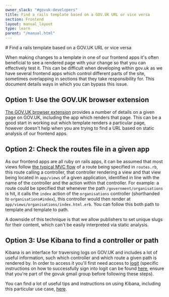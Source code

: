 ```yaml
---
owner_slack: "#govuk-developers"
title: Find a rails template based on a GOV.UK URL or vice versa
section: Frontend
layout: manual_layout
type: learn
parent: "/manual.html"
---
```


# Find a rails template based on a GOV.UK URL or vice versa

When making changes to a template in one of our frontend apps it's often beneficial to see a rendered page with your change so that you can effectively test it. This can be difficult when developing within gov.uk as we have several frontend apps which control different parts of the site, sometimes overlapping in sections that they take responsibility for. This document details ways in which you can bypass this issue.

## Option 1: Use the GOV.UK browser extension

[The GOV.UK browser extension](https://github.com/alphagov/govuk-browser-extension) provides a number of details on a given page on GOV.UK, including the app which renders that page. This can be a good start in working out which template renders a particular page, however doesn't help when you are trying to find a URL based on static analysis of our frontend apps.

## Option 2: Check the routes file in a given app

As our frontend apps are all ruby on rails apps, it can be assumed that most views follow [the typical MVC flow](https://www.sitepoint.com/model-view-controller-mvc-architecture-rails/) of a route being specified in `routes.rb`, this route calling a controller, that controller rendering a view and that view being located in `app/views` of a given application, identified in line with the name of the controller and the action within that controller. For example: a route could be specified that whenever the path `/government/organisations` is hit, it calls the `index` action of the `organisations` controller (shorthanded to `organisations#index`), this controller would then render at `app/views/organisations/index.html.erb`. You can follow this both path to template and template to path.

A downside of this technique is that we allow publishers to set unique slugs for their content, which can't be easily interpreted via static analysis.

## Option 3: Use Kibana to find a controller or path

Kibana is an interface for traversing logs on GOV.UK and includes a lot of useful information, such which controller and which route a given path is rendered by. In order to access it you'll first need access to [logit](/manual/logit.html) (specific instructions on how to successfully sign into logit can be found [here](https://reliability-engineering.cloudapps.digital/logging.html#content), ensure that you're part of the govuk gmail group before following these steps).

You can find a lot of useful tips and instructions on using Kibana, including this particular use case, [here](/manual/kibana.html).
